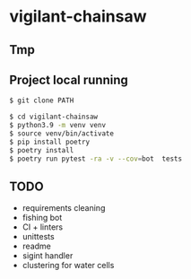 # vigilant-chainsaw
Tmp
---

## Project local running

```bash
$ git clone PATH

$ cd vigilant-chainsaw
$ python3.9 -m venv venv
$ source venv/bin/activate
$ pip install poetry
$ poetry install
$ poetry run pytest -ra -v --cov=bot  tests


```

## TODO
- requirements cleaning
- fishing bot
- CI + linters
- unittests
- readme
- sigint handler
- clustering for water cells
